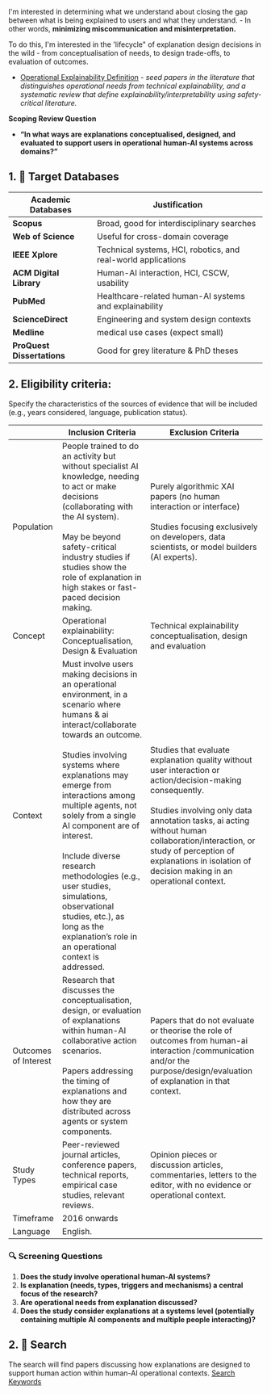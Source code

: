I'm interested in determining what we understand about closing the gap between what is being explained to users and what they understand.
	- In other words, **minimizing miscommunication and misinterpretation.**

To do this, I'm interested in the 'lifecycle"  of explanation design decisions in the wild - from conceptualisation of needs, to design trade-offs, to evaluation of outcomes.
- [Operational Explainability Definition](../1.%20Background/Operational%20Explainability%20Definition.md) - *seed papers in the literature that distinguishes operational needs from technical explainability, and a systematic review that define explainability/interpretability using safety-critical literature.*

**Scoping Review Question**
- **“In what ways are explanations conceptualised, designed, and evaluated to support users in operational human-AI systems across domains?”**

## 1. 🎯 Target Databases

| **Academic Databases**     | **Justification**                                             |
| -------------------------- | ------------------------------------------------------------- |
| **Scopus**                 | Broad, good for interdisciplinary searches                    |
| **Web of Science**         | Useful for cross-domain coverage                              |
| **IEEE Xplore**            | Technical systems, HCI, robotics, and real-world applications |
| **ACM Digital Library**    | Human-AI interaction, HCI, CSCW, usability                    |
| **PubMed**                 | Healthcare-related human-AI systems and explainability        |
| **ScienceDirect**          | Engineering and system design contexts                        |
| **Medline**                | medical use cases (expect small)                              |
| **ProQuest Dissertations** | Good for grey literature & PhD theses                         |

## 2. Eligibility criteria:

Specify the characteristics of the sources of evidence that will be included (e.g., years considered, language, publication status).

|                      | Inclusion Criteria                                                                                                                                                                                                                                                                                                                                                                                                                                                                                 | Exclusion Criteria                                                                                                                                                                                                                                                                                                   |
| -------------------- | -------------------------------------------------------------------------------------------------------------------------------------------------------------------------------------------------------------------------------------------------------------------------------------------------------------------------------------------------------------------------------------------------------------------------------------------------------------------------------------------------- | -------------------------------------------------------------------------------------------------------------------------------------------------------------------------------------------------------------------------------------------------------------------------------------------------------------------- |
| Population           | People trained to do an activity but without specialist AI knowledge, needing to act or make decisions (collaborating with the AI system).  <br><br>May be beyond safety-critical industry studies if studies show the role of explanation in high stakes or fast-paced decision making.<br>                                                                                                                                                                                                       | Purely algorithmic XAI papers (no human interaction or interface)<br><br>Studies focusing exclusively on developers, data scientists, or model builders (AI experts).<br><br>                                                                                                                                        |
| Concept              | Operational explainability: Conceptualisation, Design & Evaluation                                                                                                                                                                                                                                                                                                                                                                                                                                 | Technical explainability conceptualisation, design and evaluation                                                                                                                                                                                                                                                    |
| Context              | Must involve users making decisions in an operational environment, in a scenario where humans & ai interact/collaborate towards an outcome.<br><br>Studies involving systems where explanations may emerge from interactions among multiple agents, not solely from a single AI component are of interest.<br><br>Include diverse research methodologies (e.g., user studies, simulations, observational studies, etc.), as long as the explanation’s role in an operational context is addressed. | Studies that evaluate explanation quality without user interaction or action/decision-making consequently.<br><br>Studies involving only data annotation tasks, ai acting without human collaboration/interaction, or study of perception of explanations in isolation of decision making in an operational context. |
| Outcomes of Interest | Research that discusses the conceptualisation, design, or evaluation of explanations within human-AI collaborative action scenarios.<br><br>Papers addressing the timing of explanations and how they are distributed across agents or system components.                                                                                                                                                                                                                                          | Papers that do not evaluate or theorise the role of outcomes from human-ai interaction /communication and/or the purpose/design/evaluation of explanation in that context.                                                                                                                                           |
| Study Types          | Peer-reviewed journal articles, conference papers, technical reports, empirical case studies, relevant reviews.                                                                                                                                                                                                                                                                                                                                                                                    | Opinion pieces or discussion articles, commentaries, letters to the editor, with no evidence or operational context.                                                                                                                                                                                                 |
| Timeframe            | 2016 onwards                                                                                                                                                                                                                                                                                                                                                                                                                                                                                       |                                                                                                                                                                                                                                                                                                                      |
| Language             | English.                                                                                                                                                                                                                                                                                                                                                                                                                                                                                           |                                                                                                                                                                                                                                                                                                                      |

### 🔍 Screening Questions

1. **Does the study involve operational human-AI systems?**
2. **Is explanation (needs, types, triggers and mechanisms) a central focus of the research?**
3. **Are operational needs from explanation discussed?**
4. **Does the study consider explanations at a systems level (potentially containing multiple AI components and multiple people interacting)?**


## 2. 🔗 Search 

The search will find papers discussing how explanations are designed to support human action within human-AI operational contexts. 
[Search Keywords](Search%20Keywords.md)

